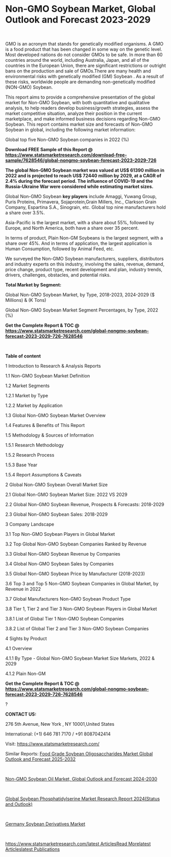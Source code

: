 <h1>Non-GMO Soybean Market, Global Outlook and Forecast 2023-2029</h1><br/><p>GMO is an acronym that stands for genetically modified organisms. A GMO is a food product that has been changed in some way on the genetic level. Most developed nations do not consider GMOs to be safe. In more than 60 countries around the world, including Australia, Japan, and all of the countries in the European Union, there are significant restrictions or outright bans on the production and sale of GMOs.There are many health and environmental risks with genetically modified (GM) Soybean . As a result of these risks, worldwide people are demanding non-genetically modified (NON-GMO) Soybean.</p>
 
 
 
 <p>This report aims to provide a comprehensive presentation of the global market for Non-GMO Soybean, with both quantitative and qualitative analysis, to help readers develop business/growth strategies, assess the market competitive situation, analyze their position in the current marketplace, and make informed business decisions regarding Non-GMO Soybean. This report contains market size and forecasts of Non-GMO Soybean in global, including the following market information:</p>
 
 
 
 <p>Global top five Non-GMO Soybean companies in 2022 (%)</p>
 
 
 
 <p><strong>Download FREE Sample of this Report @ <a href="https://www.statsmarketresearch.com/download-free-sample/7628546/global-nongmo-soybean-forecast-2023-2029-726">https://www.statsmarketresearch.com/download-free-sample/7628546/global-nongmo-soybean-forecast-2023-2029-726</a></strong></p>
 
 
 
 <p><strong>The global Non-GMO Soybean market was valued at US$ 61390 million in 2022 and is projected to reach US$ 72440 million by 2029, at a <strong>CAGR</strong> of 2.4% during the forecast period. The influence of COVID-19 and the Russia-Ukraine War were considered while estimating market sizes.</strong></p>
 
 
 
 <p>Global Non-GMO Soybean <strong>key players</strong> include Amaggi, Yuwang Group, Puris Proteins, Primavera, Sojaprotein,Grain Millers, Inc., Clarkson Grain Company, Espartina S.A., Sinograin, etc. Global top nine manufacturers hold a share over 3.5%.</p>
 
 
 
 <p>Asia-Pacific is the largest market, with a share about 55%, followed by Europe, and North America, both have a share over 35 percent.</p>
 
 
 
 <p>In terms of product, Plain Non-GM Soybeans is the largest segment, with a share over 45%. And in terms of application, the largest application is Human Consumption, followed by Animal Feed, etc.</p>
 
 
 
 <p>We surveyed the Non-GMO Soybean manufacturers, suppliers, distributors and industry experts on this industry, involving the sales, revenue, demand, price change, product type, recent development and plan, industry trends, drivers, challenges, obstacles, and potential risks.</p>
 
 
 
 <p><strong>Total Market by Segment:</strong></p>
 
 
 
 <p>Global Non-GMO Soybean Market, by Type, 2018-2023, 2024-2029 ($ Millions) & (K Tons)</p>
 
 
 
 <p>Global Non-GMO Soybean Market Segment Percentages, by Type, 2022 (%)</p>
 
 
 
 <div><b>Get the Complete Report & TOC @ <a href="https://www.statsmarketresearch.com/global-nongmo-soybean-forecast-2023-2029-726-7628546">https://www.statsmarketresearch.com/global-nongmo-soybean-forecast-2023-2029-726-7628546</a></b></div>
 
 
 
 <p><br />
 
 <b>Table of content</b></p>
 
 
 
 <p>1 Introduction to Research & Analysis Reports<br />
 
 1.1 Non-GMO Soybean Market Definition<br />
 
 1.2 Market Segments<br />
 
 1.2.1 Market by Type<br />
 
 1.2.2 Market by Application<br />
 
 1.3 Global Non-GMO Soybean Market Overview<br />
 
 1.4 Features & Benefits of This Report<br />
 
 1.5 Methodology & Sources of Information<br />
 
 1.5.1 Research Methodology<br />
 
 1.5.2 Research Process<br />
 
 1.5.3 Base Year<br />
 
 1.5.4 Report Assumptions & Caveats<br />
 
 2 Global Non-GMO Soybean Overall Market Size<br />
 
 2.1 Global Non-GMO Soybean Market Size: 2022 VS 2029<br />
 
 2.2 Global Non-GMO Soybean Revenue, Prospects & Forecasts: 2018-2029<br />
 
 2.3 Global Non-GMO Soybean Sales: 2018-2029<br />
 
 3 Company Landscape<br />
 
 3.1 Top Non-GMO Soybean Players in Global Market<br />
 
 3.2 Top Global Non-GMO Soybean Companies Ranked by Revenue<br />
 
 3.3 Global Non-GMO Soybean Revenue by Companies<br />
 
 3.4 Global Non-GMO Soybean Sales by Companies<br />
 
 3.5 Global Non-GMO Soybean Price by Manufacturer (2018-2023)<br />
 
 3.6 Top 3 and Top 5 Non-GMO Soybean Companies in Global Market, by Revenue in 2022<br />
 
 3.7 Global Manufacturers Non-GMO Soybean Product Type<br />
 
 3.8 Tier 1, Tier 2 and Tier 3 Non-GMO Soybean Players in Global Market<br />
 
 3.8.1 List of Global Tier 1 Non-GMO Soybean Companies<br />
 
 3.8.2 List of Global Tier 2 and Tier 3 Non-GMO Soybean Companies<br />
 
 4 Sights by Product<br />
 
 4.1 Overview<br />
 
 4.1.1 By Type - Global Non-GMO Soybean Market Size Markets, 2022 & 2029<br />
 
 4.1.2 Plain Non-GM</p>
 
 
 
 <div><b>Get the Complete Report & TOC @ <a href="https://www.statsmarketresearch.com/global-nongmo-soybean-forecast-2023-2029-726-7628546">https://www.statsmarketresearch.com/global-nongmo-soybean-forecast-2023-2029-726-7628546</a></b></div>
 
 
 
 <p>? </p>
 
 
 
 <p><b>CONTACT US:</b><br />
 
 276 5th Avenue, New York , NY 10001,United States<br />
 
 International: (+1) 646 781 7170 / +91 8087042414<br />
 
 Visit: <a href="https://www.statsmarketresearch.com/">https://www.statsmarketresearch.com/</a><br />
 
 Similar Reports: <a href="https://www.statsmarketresearch.com/global-nongmo-soybean-forecast-2023-2029-726-7628546">Food Grade Soybean Oligosaccharides Market Global Outlook and Forecast 2025-2032</a><br />
 
 <br />
 
 <a href="https://www.statsmarketresearch.com/global-nongmo-soybean-forecast-2023-2029-726-7628546">Non-GMO Soybean Oil Market, Global Outlook and Forecast 2024-2030</a><br />
 
 <br />
 
 <a href="https://www.statsmarketresearch.com/global-nongmo-soybean-forecast-2023-2029-726-7628546">Global Soybean Phosphatidylserine Market Research Report 2024(Status and Outlook)</a><br />
 
 <br />
 
 <a href="https://www.statsmarketresearch.com/global-nongmo-soybean-forecast-2023-2029-726-7628546">Germany Soybean Derivatives Market</a><br />
 
 <br />
 
 <a href="https://gyeongbokgung.com">https://www.statsmarketresearch.com/</a><a href="https://hallyeomaritime.com">latest Articles</a><a href="https://jingwansa.com">Read More</a><a href="https://nguoiviet.jp/">latest Articles</a><a href="https://www.intelmarketresearch.com/">latest Publications</a></p>